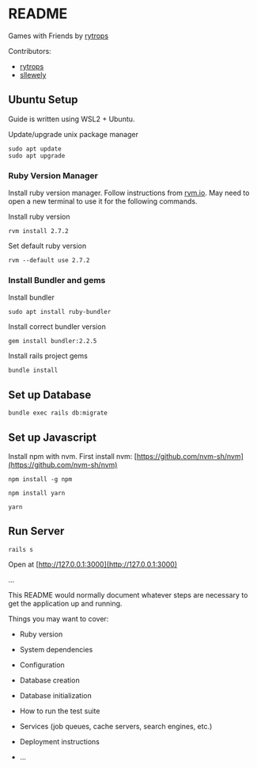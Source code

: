 # README

Games with Friends by [rytrops](https://github.com/Rytrops)

Contributors:
*  [rytrops](https://github.com/Rytrops)
*  [sllewely](https://github.com/sllewely)


## Ubuntu Setup

Guide is written using WSL2 + Ubuntu.

Update/upgrade unix package manager

```shell
sudo apt update
sudo apt upgrade
```


### Ruby Version Manager

Install ruby version manager.  Follow instructions from [rvm.io](https://rvm.io/).  May need to open a new terminal to use it for the following commands.

Install ruby version

```rvm install 2.7.2```

Set default ruby version 

```rvm --default use 2.7.2```


### Install Bundler and gems

Install bundler

```sudo apt install ruby-bundler```

Install correct bundler version

```gem install bundler:2.2.5```

Install rails project gems

```bundle install```

## Set up Database

```bundle exec rails db:migrate```

## Set up Javascript

Install npm with nvm.  First install nvm: [https://github.com/nvm-sh/nvm](https://github.com/nvm-sh/nvm)

```npm install -g npm```

```npm install yarn```

```yarn```

## Run Server

```rails s```

Open at [http://127.0.0.1:3000](http://127.0.0.1:3000)




...

This README would normally document whatever steps are necessary to get the
application up and running.

Things you may want to cover:

* Ruby version

* System dependencies

* Configuration

* Database creation

* Database initialization

* How to run the test suite

* Services (job queues, cache servers, search engines, etc.)

* Deployment instructions

* ...
